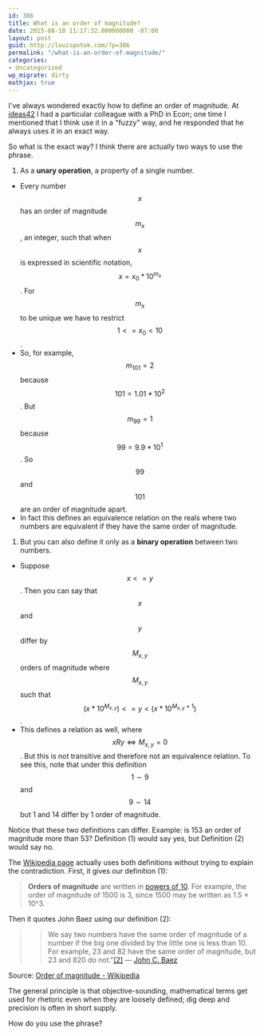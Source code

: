 ```yaml
---
id: 386
title: What is an order of magnitude?
date: 2015-08-18 11:17:32.000000000 -07:00
layout: post
guid: http://louispotok.com/?p=386
permalink: "/what-is-an-order-of-magnitude/"
categories:
- Uncategorized
wp_migrate: dirty
mathjax: true
---
```

I've always wondered exactly how to define an order of magnitude. At [ideas42](http://www.ideas42.org) I had a particular colleague with a PhD in Econ; one time I mentioned that I think use it in a "fuzzy" way, and he responded that he always uses it in an exact way.

So what is the exact way? I think there are actually two ways to use the phrase. 

1. As a **unary operation**, a property of a single number. 
* Every number $$x$$ has an order of magnitude $$m_x$$, an integer, such that when $$x$$ is expressed in scientific notation, $$x = x_0 * 10^{m_x}$$. For $$m_x$$ to be unique we have to restrict $$1<={x_0}<10$$.  
* So, for example, $$m_{101} = 2$$ because $$101 = 1.01 * 10^2$$. But $$m_{99} = 1$$ because $$99 = 9.9 * 10^1$$. So $$99$$ and $$101$$ are an order of magnitude apart.
* In fact this defines an equivalence relation on the reals where two numbers are equivalent if they have the same order of magnitude.
1. But you can also define it only as a **binary operation** between two numbers.
* Suppose $$x<=y$$. Then you can say that $$x$$ and $$y$$ differ by $$M_{x,y}$$ orders of magnitude where $$M_{x,y}$$ such that $$(x * 10^{M_{x,y}}) <= y < ( x * 10^{M_{x,y}+1} )$$.
* This defines a relation as well, where $$xRy \iff M_{x,y} = 0$$. But this is not transitive and therefore not an equivalence relation. To see this, note that under this definition $$1 \sim 9$$ and $$9 \sim 14$$ but 1 and 14 differ by 1 order of magnitude.

Notice that these two definitions can differ. Example: is 153 an order of magnitude more than 53? Definition (1) would say yes, but Definition (2) would say no.

The [Wikipedia page](https://en.wikipedia.org/w/index.php?title=Order_of_magnitude&oldid=657710213) actually uses both definitions without trying to explain the contradiction. First, it gives our definition (1): 

> **Orders of magnitude** are written in [powers of 10](https://en.wikipedia.org/wiki/Powers_of_10). For example, the order of magnitude of 1500 is 3, since 1500 may be written as 1.5 × 10^3.

Then it quotes John Baez using our definition (2):
> > We say two numbers have the same order of magnitude of a number if the big one divided by the little one is less than 10. For example, 23 and 82 have the same order of magnitude, but 23 and 820 do not."[\[2\]](https://en.wikipedia.org/w/index.php?title=Order_of_magnitude&oldid=657710213#cite_note-2) — [John C. Baez](https://en.wikipedia.org/wiki/John_C._Baez "John C. Baez")

Source: [Order of magnitude - Wikipedia](https://en.wikipedia.org/wiki/Order_of_magnitude)

The general principle is that objective-sounding, mathematical terms get used for rhetoric even when they are loosely defined; dig deep and precision is often in short supply. 

How do you use the phrase?
